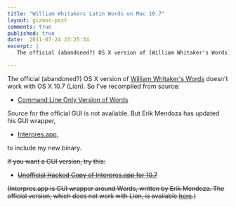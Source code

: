 ```yaml
---
title: "William Whitakers Latin Words on Mac 10.7"
layout: gizmos-post
comments: true
published: true
date:  2011-07-24 23:25:34
excerpt: |
   The official (abandoned?) OS X version of [William Whitaker's Words](http://users.erols.com/whitaker/words.htm) doesn't work with OS X 10.7 (Lion). So I've recompiled from source

---
```


The official (abandoned?) OS X version of [William Whitaker's Words](http://users.erols.com/whitaker/words.htm) doesn't work with OS X 10.7 (Lion). So I've recompiled from source:

+	[Command Line Only Version of Words](http://files.davidsanson.com/words-os-x-universal.zip)

Source for the official GUI is not available. But Erik Mendoza has updated his GUI wrapper, 

+	[Interpres.app](https://sites.google.com/site/erikandremendoza/),

to include my new binary.

~~If you want a GUI version, try this:~~

+	~~[Unofficial Hacked Copy of Interpres.app for 10.7](http://files.davidsanson.com/Interpres.app.zip)~~

~~(Interpres.app is GUI wrapper around Words, written by Erik Mendoza. The official version, which does not work with Lion, is available [here](https://sites.google.com/site/erikandremendoza/).)~~


